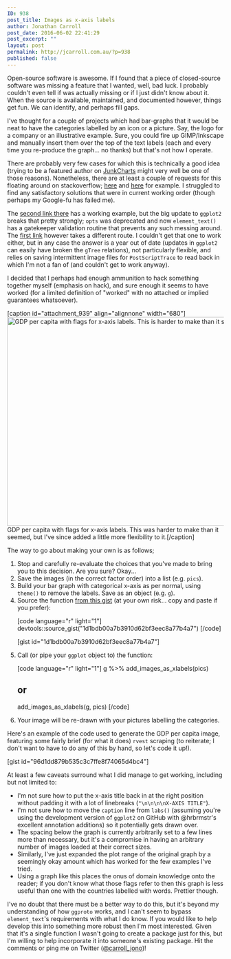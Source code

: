 ```yaml
---
ID: 938
post_title: Images as x-axis labels
author: Jonathan Carroll
post_date: 2016-06-02 22:41:29
post_excerpt: ""
layout: post
permalink: http://jcarroll.com.au/?p=938
published: false
---
```

Open-source software is awesome. If I found that a piece of closed-source software was missing a feature that I wanted, well, bad luck. I probably couldn't even tell if was actually missing or if I just didn't know about it. When the source is available, maintained, and documented however, things get fun. We can identify, and perhaps fill gaps.

<!--more-->

I've thought for a couple of projects which had bar-graphs that it would be neat to have the categories labelled by an icon or a picture. Say, the logo for a company or an illustrative example. Sure, you could fire up GIMP/Inkscape and manually insert them over the top of the text labels (each and every time you re-produce the graph... no thanks) but that's not how I operate. 

There are probably very few cases for which this is technically a good idea (trying to be a featured author on <a href="http://junkcharts.typepad.com/" target="_blank">JunkCharts</a> might very well be one of those reasons). Nonetheless, there are at least a couple of requests for this floating around on stackoverflow; <a href="http://stackoverflow.com/questions/29939447/icons-as-x-axis-labels-in-r-ggplot2" target="_blank">here</a> and <a href="http://stackoverflow.com/questions/8905101/how-can-i-use-a-graphic-imported-with-grimport-as-axis-tick-labels-in-ggplot2-u" target="_blank">here</a> for example. I struggled to find any satisfactory solutions that were in current working order (though perhaps my Google-fu has failed me).

The <a href="http://stackoverflow.com/questions/8905101/how-can-i-use-a-graphic-imported-with-grimport-as-axis-tick-labels-in-ggplot2-u" target="_blank">second link there</a> has a working example, but the big update to <code>ggplot2</code> breaks that pretty strongly; <code>opts</code> was deprecated and now <code>element_text()</code> has a gatekeeper validation routine that prevents any such messing around. The <a href="http://stackoverflow.com/questions/29939447/icons-as-x-axis-labels-in-r-ggplot2" target="_blank">first link</a> however takes a different route. I couldn't get that one to work either, but in any case the answer is a year out of date (updates in <code>ggplot2</code> can easily have broken the <code>gTree</code> relations), not particularly flexible, and relies on saving intermittent image files for <code>PostScriptTrace</code> to read back in which I'm not a fan of (and couldn't get to work anyway).

I decided that I perhaps had enough ammunition to hack something together myself (emphasis on hack), and sure enough it seems to have worked (for a limited definition of "worked" with no attached or implied guarantees whatsoever).

[caption id="attachment_939" align="alignnone" width="680"]<a href="http://jcarroll.com.au/wp-content/uploads/2016/06/GDP.png"><img src="http://jcarroll.com.au/wp-content/uploads/2016/06/GDP-1024x731.png" alt="GDP per capita with flags for x-axis labels. This is harder to make than it seemed." width="680" height="485" class="size-large wp-image-939" /></a> GDP per capita with flags for x-axis labels. This was harder to make than it seemed, but I've since added a little more flexibility to it.[/caption]

The way to go about making your own is as follows;
<ol>
 <li> Stop and carefully re-evaluate the choices that you've made to bring you to this decision. Are you sure? Okay...</li>
 <li> Save the images (in the correct factor order) into a list (e.g. <code>pics</code>).</li>
 <li> Build your bar graph with categorical x-axis as per normal, using <code>theme()</code> to remove the labels. Save as an object (e.g. <code>g</code>).</li>
 <li> Source the function <a href="https://gist.github.com/jonocarroll/1d1bdb00a7b3910d62bf3eec8a77b4a7" target="_blank">from this gist</a> (at your own risk... copy and paste if you prefer): </li>

[code language="r" light="1"]
devtools::source_gist(&quot;1d1bdb00a7b3910d62bf3eec8a77b4a7&quot;)
[/code]

[gist id="1d1bdb00a7b3910d62bf3eec8a77b4a7"]

 <li> Call (or pipe your <code>ggplot</code> object to) the function: </li>

[code language="r" light="1"]
g %&gt;% add_images_as_xlabels(pics)

## or

add_images_as_xlabels(g, pics)
[/code]

 <li> Your image will be re-drawn with your pictures labelling the categories.</li>
</ol>
Here's an example of the code used to generate the GDP per capita image, featuring some fairly brief (for what it does) <code>rvest</code> scraping (to reiterate; I don't want to have to do any of this by hand, so let's code it up!).

[gist id="96d1dd879b535c3c7ffe8f74065d4bc4"]

At least a few caveats surround what I did manage to get working, including but not limited to:
<ul>
 <li> I'm not sure how to put the x-axis title back in at the right position without padding it with a lot of linebreaks (<code>"\n\n\n\nX-AXIS TITLE"</code>).</li>
 <li> I'm not sure how to move the <code>caption</code> line from <code>labs()</code> (assuming you're using the development version of <code>ggplot2</code> on GitHub with @hrbrmstr's excellent annotation additions) so it potentially gets drawn over.</li>
 <li> The spacing below the graph is currently arbitrarily set to a few lines more than necessary, but it's a compromise in having an arbitrary number of images loaded at their correct sizes.</li>
 <li> Similarly, I've just expanded the plot range of the original graph by a seemingly okay amount which has worked for the few examples I've tried.</li>
 <li> Using a graph like this places the onus of domain knowledge onto the reader; if you don't know what those flags refer to then this graph is less useful than one with the countries labelled with words. Prettier though.</li>
</ul>
I've no doubt that there must be a better way to do this, but it's beyond my understanding of how <code>ggproto</code> works, and I can't seem to bypass <code>element_text</code>'s requirements with what I do know. If you would like to help develop this into something more robust then I'm most interested. Given that it's a single function I wasn't going to create a package just for this, but I'm willing to help incorporate it into someone's existing package. Hit the comments or ping me on Twitter (<a href="https://twitter.com/carroll_jono" target="_blank">@carroll_jono</a>)!